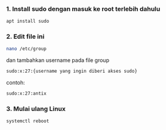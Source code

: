 ### 1. Install sudo dengan masuk ke root terlebih dahulu
```bash
apt install sudo
```

### 2. Edit file ini
```bash
nano /etc/group
```
dan tambahkan username pada file group
```bash
sudo:x:27:{username yang ingin diberi akses sudo}
```
contoh:
```bash
sudo:x:27:antix
```

### 3. Mulai ulang Linux
```bash
systemctl reboot
```
